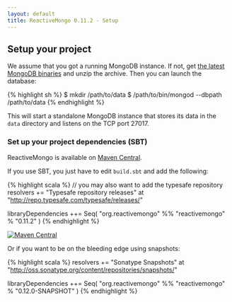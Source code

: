 ```yaml
---
layout: default
title: ReactiveMongo 0.11.2 - Setup
---
```


## Setup your project

We assume that you got a running MongoDB instance. If not, get [the latest MongoDB binaries](http://www.mongodb.org/downloads) and unzip the archive. Then you can launch the database:

{% highlight sh %}
$ mkdir /path/to/data
$ /path/to/bin/mongod --dbpath /path/to/data
{% endhighlight %}

This will start a standalone MongoDB instance that stores its data in the ```data``` directory and listens on the TCP port 27017.

### Set up your project dependencies (SBT)

ReactiveMongo is available on [Maven Central](http://search.maven.org/#browse%7C1306790).

If you use SBT, you just have to edit `build.sbt` and add the following:

{% highlight scala %}
// you may also want to add the typesafe repository
resolvers += "Typesafe repository releases" at "http://repo.typesafe.com/typesafe/releases/"

libraryDependencies ++= Seq(
  "org.reactivemongo" %% "reactivemongo" % "0.11.2"
)
{% endhighlight %}

[![Maven Central](https://maven-badges.herokuapp.com/maven-central/org.reactivemongo/reactivemongo_2.11/badge.svg)](https://maven-badges.herokuapp.com/maven-central/org.reactivemongo/reactivemongo_2.11/)

Or if you want to be on the bleeding edge using snapshots:

{% highlight scala %}
resolvers += "Sonatype Snapshots" at "http://oss.sonatype.org/content/repositories/snapshots/"

libraryDependencies ++= Seq(
  "org.reactivemongo" %% "reactivemongo" % "0.12.0-SNAPSHOT"
)
{% endhighlight %}
